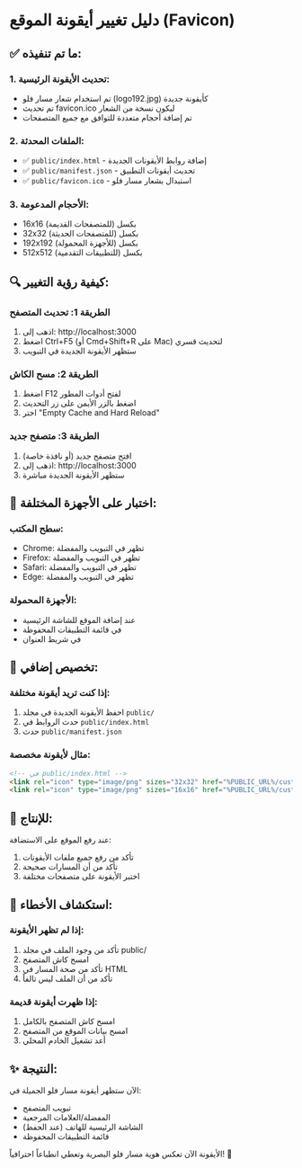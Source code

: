 # دليل تغيير أيقونة الموقع (Favicon)

## ✅ ما تم تنفيذه:

### 1. تحديث الأيقونة الرئيسية:
- تم استخدام شعار مسار فلو (logo192.jpg) كأيقونة جديدة
- تم تحديث favicon.ico ليكون نسخة من الشعار
- تم إضافة أحجام متعددة للتوافق مع جميع المتصفحات

### 2. الملفات المحدثة:
- ✅ `public/index.html` - إضافة روابط الأيقونات الجديدة
- ✅ `public/manifest.json` - تحديث أيقونات التطبيق
- ✅ `public/favicon.ico` - استبدال بشعار مسار فلو

### 3. الأحجام المدعومة:
- 16x16 بكسل (للمتصفحات القديمة)
- 32x32 بكسل (للمتصفحات الحديثة)
- 192x192 بكسل (للأجهزة المحمولة)
- 512x512 بكسل (للتطبيقات التقدمية)

## 🔍 كيفية رؤية التغيير:

### الطريقة 1: تحديث المتصفح
1. اذهب إلى: http://localhost:3000
2. اضغط Ctrl+F5 (أو Cmd+Shift+R على Mac) لتحديث قسري
3. ستظهر الأيقونة الجديدة في التبويب

### الطريقة 2: مسح الكاش
1. اضغط F12 لفتح أدوات المطور
2. اضغط بالزر الأيمن على زر التحديث
3. اختر "Empty Cache and Hard Reload"

### الطريقة 3: متصفح جديد
1. افتح متصفح جديد (أو نافذة خاصة)
2. اذهب إلى: http://localhost:3000
3. ستظهر الأيقونة الجديدة مباشرة

## 📱 اختبار على الأجهزة المختلفة:

### سطح المكتب:
- Chrome: تظهر في التبويب والمفضلة
- Firefox: تظهر في التبويب والمفضلة  
- Safari: تظهر في التبويب والمفضلة
- Edge: تظهر في التبويب والمفضلة

### الأجهزة المحمولة:
- عند إضافة الموقع للشاشة الرئيسية
- في قائمة التطبيقات المحفوظة
- في شريط العنوان

## 🎨 تخصيص إضافي:

### إذا كنت تريد أيقونة مختلفة:
1. احفظ الأيقونة الجديدة في مجلد `public/`
2. حدث الروابط في `public/index.html`
3. حدث `public/manifest.json`

### مثال لأيقونة مخصصة:
```html
<!-- في public/index.html -->
<link rel="icon" type="image/png" sizes="32x32" href="%PUBLIC_URL%/custom-icon-32.png" />
<link rel="icon" type="image/png" sizes="16x16" href="%PUBLIC_URL%/custom-icon-16.png" />
```

## 🚀 للإنتاج:

عند رفع الموقع على الاستضافة:
1. تأكد من رفع جميع ملفات الأيقونات
2. تأكد من أن المسارات صحيحة
3. اختبر الأيقونة على متصفحات مختلفة

## 🔧 استكشاف الأخطاء:

### إذا لم تظهر الأيقونة:
1. تأكد من وجود الملف في مجلد public/
2. امسح كاش المتصفح
3. تأكد من صحة المسار في HTML
4. تأكد من أن الملف ليس تالفاً

### إذا ظهرت أيقونة قديمة:
1. امسح كاش المتصفح بالكامل
2. امسح بيانات الموقع من المتصفح
3. أعد تشغيل الخادم المحلي

## ✨ النتيجة:

الآن ستظهر أيقونة مسار فلو الجميلة في:
- تبويب المتصفح
- المفضلة/العلامات المرجعية
- الشاشة الرئيسية للهاتف (عند الحفظ)
- قائمة التطبيقات المحفوظة

الأيقونة الآن تعكس هوية مسار فلو البصرية وتعطي انطباعاً احترافياً! 🎉